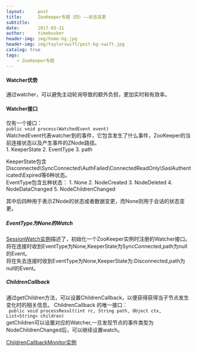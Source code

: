 ```yaml
---
layout:     post
title:      ZooKeeper专题（四）——状态变更
subtitle:   
date:       2017-03-31
author:     timebusker
header-img: img/home-bg.jpg
header-img: img/taylorswift/post-bg-swift.jpg
catalog: true
tags:
    - ZooKeeper专题
---  
```


#### Watcher优势    
通过watcher，可以避免主动轮询导致的额外负担，更加实时和有效率。

#### Watcher接口
仅有一个接口：   
`public void process(WatchedEvent event)`     
WatchedEvent代表watcher到的事件，它包含发生了什么事件，ZooKeeper的当前连接状态以及产生事件的ZNode路径。     
    1.	KeeperState
    2.	EventType
    3.	path

KeeperState包含Disconnected\SyncConnected\AuthFailed\ConnectedReadOnly\SaslAuthenticated\Expired等6种状态。      
EventType包含五种状态：
     1.	None
     2.	NodeCreated
     3.	NodeDeleted
     4.	NodeDataChanged
     5.	NodeChildrenChanged

其中后四种用于表示ZNode的状态或者数据变更，而None则用于会话的状态变更。

##### EventType为None的Watch
[SessionWatch实例](https://github.com/llohellohe/zookeeper/blob/master/src/main/java/yangqi/zookeeper/example/masterworker/SessionWatch.java)描述了，初始化一个ZooKeeper实例时注册的Watcher接口。    
将在连接时收到EventType为None,KeeperState为SyncConnected,path为null的Event。       
将在失去连接时收到EventType为None,KeeperState为:Disconnected,path为null的Event。      

##### ChildrenCallback
通过getChildren方法，可以设置ChildrenCallback，以便获得获得当子节点发生变化时的相关信息。
ChildrenCallback 的唯一接口：     
` public void processResult(int rc, String path, Object ctx, List<String> children)`      
getChildren可以设置对应的Watcher,一旦发现节点的事件类型为NodeChildrenChanged后，可以继续设置watch。      

[ChildrenCallbackMonitor实例](https://github.com/llohellohe/zookeeper/blob/master/src/main/java/yangqi/zookeeper/example/masterworker/ChildrenCallbackMonitor.java)
